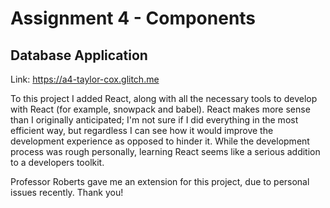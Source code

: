 Assignment 4 - Components
===

## Database Application

Link: https://a4-taylor-cox.glitch.me

To this project I added React, along with all the necessary tools to develop
with React (for example, snowpack and babel). React makes more sense than I originally anticipated; I'm not sure
if I did everything in the most efficient way, but regardless I can see how it
would improve the development experience as opposed to hinder it. While the
development process was rough personally, learning React seems like a serious
addition to a developers toolkit.

Professor Roberts gave me an extension for this project, due to personal issues
recently. Thank you!